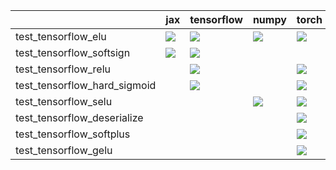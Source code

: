 |                              | jax                                                                                                                                                                    | tensorflow                                                                                                                                                             | numpy                                                                                                                                                                  | torch                                                                                                                                                                                  |
|:-----------------------------|:-----------------------------------------------------------------------------------------------------------------------------------------------------------------------|:-----------------------------------------------------------------------------------------------------------------------------------------------------------------------|:-----------------------------------------------------------------------------------------------------------------------------------------------------------------------|:---------------------------------------------------------------------------------------------------------------------------------------------------------------------------------------|
| test_tensorflow_elu          | <a href="https://github.com/unifyai/ivy/actions/runs/3602978354" rel="noopener noreferrer" target="_blank"><img src=https://img.shields.io/badge/-failure-red></a>     | <a href="https://github.com/unifyai/ivy/actions/runs/3594230003" rel="noopener noreferrer" target="_blank"><img src=https://img.shields.io/badge/-success-success></a> | <a href="https://github.com/unifyai/ivy/actions/runs/3594230003" rel="noopener noreferrer" target="_blank"><img src=https://img.shields.io/badge/-success-success></a> | <a href="https://github.com/unifyai/ivy/actions/runs/3602947825" rel="noopener noreferrer" target="_blank"><img src=https://img.shields.io/badge/-success-success></a>                 |
| test_tensorflow_softsign     | <a href="https://github.com/unifyai/ivy/actions/runs/3602396621" rel="noopener noreferrer" target="_blank"><img src=https://img.shields.io/badge/-success-success></a> | <a href="https://github.com/unifyai/ivy/actions/runs/3602396621" rel="noopener noreferrer" target="_blank"><img src=https://img.shields.io/badge/-success-success></a> |                                                                                                                                                                        |                                                                                                                                                                                        |
| test_tensorflow_relu         |                                                                                                                                                                        | <a href="https://github.com/unifyai/ivy/actions/runs/3594230003" rel="noopener noreferrer" target="_blank"><img src=https://img.shields.io/badge/-success-success></a> |                                                                                                                                                                        | <a href="https://github.com/unifyai/ivy/actions/runs/3602947825" rel="noopener noreferrer" target="_blank"><img src=https://img.shields.io/badge/-success-success></a>                 |
| test_tensorflow_hard_sigmoid |                                                                                                                                                                        | <a href="https://github.com/unifyai/ivy/actions/runs/3607646325" rel="noopener noreferrer" target="_blank"><img src=https://img.shields.io/badge/-success-success></a> |                                                                                                                                                                        | <a href="https://github.com/unifyai/ivy/actions/runs/3607646325" rel="noopener noreferrer" target="_blank"><img src=https://img.shields.io/badge/-success-success></a>                 |
| test_tensorflow_selu         |                                                                                                                                                                        |                                                                                                                                                                        | <a href="https://github.com/unifyai/ivy/actions/runs/3602947825" rel="noopener noreferrer" target="_blank"><img src=https://img.shields.io/badge/-success-success></a> | <a href="https://github.com/unifyai/ivy/actions/runs/3607646325" rel="noopener noreferrer" target="_blank"><img src=https://img.shields.io/badge/-success-success></a>                 |
| test_tensorflow_deserialize  |                                                                                                                                                                        |                                                                                                                                                                        |                                                                                                                                                                        | <a href="https://github.com/unifyai/ivy/actions/runs/3651884923/jobs/6169630380" rel="noopener noreferrer" target="_blank"><img src=https://img.shields.io/badge/-success-success></a> |
| test_tensorflow_softplus     |                                                                                                                                                                        |                                                                                                                                                                        |                                                                                                                                                                        | <a href="https://github.com/unifyai/ivy/actions/runs/3651884923/jobs/6169630380" rel="noopener noreferrer" target="_blank"><img src=https://img.shields.io/badge/-success-success></a> |
| test_tensorflow_gelu         |                                                                                                                                                                        |                                                                                                                                                                        |                                                                                                                                                                        | <a href="https://github.com/unifyai/ivy/actions/runs/3662472773/jobs/6191600063" rel="noopener noreferrer" target="_blank"><img src=https://img.shields.io/badge/-success-success></a> |